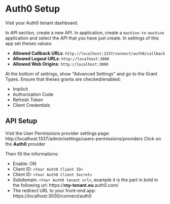# Auth0 Setup

Visit your Auth0 tenant dashboard.

In API section, create a new API.
In application, create a `machine-to-machine` application and select the API that you have just create.
In settings of this app set theses values:

- **Allowed Callback URLs**: `http://localhost:1337/connect/auth0/callback`
- **Allowed Logout URLs**: `http://localhost:3000`
- **Allowed Web Origins**: `http://localhost:3000`

At the bottom of settings, show "Advanced Settings" and go to the Grant Types. Ensure that theses grants are checked/enabled:
- Implicit
- Authorization Code
- Refresh Token
- Client Credentials

## API Setup

Visit the User Permissions provider settings page: http://localhost:1337/admin/settings/users-permissions/providers
Click on the **Auth0** provider

Then fill the informations:

- Enable: ON
- Client ID: `<Your Auth0 Client ID>`
- Client ID: `<Your Auth0 Client Secret>`
- Subdomain: `<Your Auth0 tenant url>`, example it is the part in bold in the following url:  https://**my-tenant.eu**.auth0.com/
- The redirect URL to your front-end app: https://localhost:3000/connect/auth0
